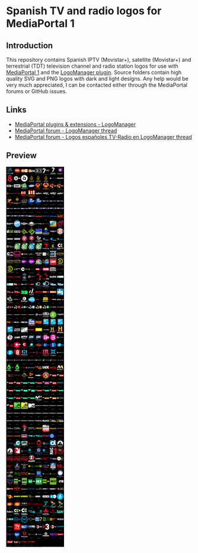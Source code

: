 # Spanish TV and radio logos for MediaPortal 1

## Introduction

This repository contains Spanish IPTV (Movistar+), satellite (Movistar+) and terrestrial (TDT) television channel and radio station logos for use with [MediaPortal 1](https://www.team-mediaportal.com/) and the [LogoManager plugin](https://www.team-mediaportal.com/extensions/utilities/logomanager). Source folders contain high quality SVG and PNG logos with dark and light designs. Any help would be very much appreciated, I can be contacted either through the MediaPortal forums or GitHub issues.

## Links

* [MediaPortal plugins & extensions - LogoManager](https://www.team-mediaportal.com/extensions/utilities/logomanager)
* [MediaPortal forum - LogoManager thread](https://forum.team-mediaportal.com/threads/logomanager-1-0-0-1-23-11-2015.119376/)
* [MediaPortal forum - Logos españoles TV-Radio en LogoManager thread](https://forum.team-mediaportal.com/threads/logos-espanoles-tv-radio-en-logomanager.133754/)

## Preview

![ES Preview](/Preview.png)
